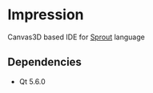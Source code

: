 # Impression
Canvas3D based IDE for [Sprout](https://github.com/krre/sprout) language

## Dependencies
- Qt 5.6.0
